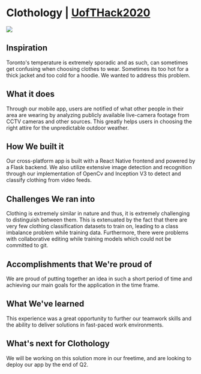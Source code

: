 # Clothology | [UofTHack2020](https://devpost.com/software/clothology)

![](http://challengepost-s3-challengepost.netdna-ssl.com/photos/production/software_photos/000/913/293/datas/gallery.jpg)

## Inspiration

Toronto's temperature is extremely sporadic and as such, can sometimes get confusing when choosing clothes to wear. Sometimes its too hot for a thick jacket and too cold for a hoodie. We wanted to address this problem.

## What it does

Through our mobile app, users are notified of what other people in their area are wearing by analyzing publicly available live-camera footage from CCTV cameras and other sources. This greatly helps users in choosing the right attire for the unpredictable outdoor weather.

## How We built it

Our cross-platform app is built with a React Native frontend and powered by a Flask backend. We also utilize extensive image detection and recognition through our implementation of OpenCv and Inception V3 to detect and classify clothing from video feeds.

## Challenges We ran into

Clothing is extremely similar in nature and thus, it is extremely challenging to distinguish between them. This is extenuated by the fact that there are very few clothing classification datasets to train on, leading to a class imbalance problem while training data. Furthermore, there were problems with collaborative editing while training models which could not be committed to git.

## Accomplishments that We're proud of

We are proud of putting together an idea in such a short period of time and achieving our main goals for the application in the time frame.

## What We've learned

This experience was a great opportunity to further our teamwork skills and the ability to deliver solutions in fast-paced work environments.

## What's next for Clothology

We will be working on this solution more in our freetime, and are looking to deploy our app by the end of Q2.


